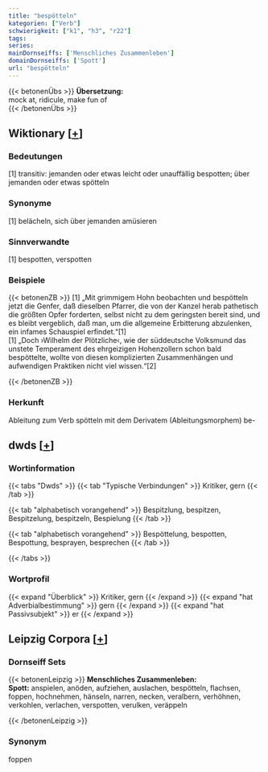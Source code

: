 ```yaml
---
title: "bespötteln"
kategorien: ["Verb"]
schwierigkeit: ["k1", "h3", "r22"]
tags:
series:
mainDornseiffs: ['Menschliches Zusammenleben']
domainDornseiffs: ['Spott']
url: "bespötteln"
---
```


{{< betonenÜbs >}}
**Übersetzung:**  
mock  at, ridicule, make fun of  
{{< /betonenÜbs >}}

## Wiktionary [[+](https://de.wiktionary.org/wiki/bespötteln)]

### Bedeutungen
[1] transitiv: jemanden oder etwas leicht oder unauffällig bespotten; über jemanden oder etwas spötteln  

### Synonyme
[1] belächeln, sich über jemanden amüsieren  

### Sinnverwandte
[1] bespotten, verspotten  

### Beispiele
{{< betonenZB >}}
[1] „Mit grimmigem Hohn beobachten und bespötteln jetzt die Genfer, daß dieselben Pfarrer, die von der Kanzel herab pathetisch die größten Opfer forderten, selbst nicht zu dem geringsten bereit sind, und es bleibt vergeblich, daß man, um die allgemeine Erbitterung abzulenken, ein infames Schauspiel erfindet.“[1]  
[1] „Doch ›Wilhelm der Plötzliche‹, wie der süddeutsche Volksmund das unstete Temperament des ehrgeizigen Hohenzollern schon bald bespöttelte, wollte von diesen komplizierten Zusammenhängen und aufwendigen Praktiken nicht viel wissen.“[2]  

{{< /betonenZB >}}
### Herkunft
Ableitung zum Verb spötteln mit dem Derivatem (Ableitungsmorphem) be-  



## dwds [[+](https://www.dwds.de/wb/bespötteln)]

### Wortinformation
{{< tabs "Dwds" >}}
{{< tab "Typische Verbindungen" >}}
Kritiker, gern
{{< /tab >}}

{{< tab "alphabetisch vorangehend" >}}
Bespitzlung, bespitzen, Bespitzelung, bespitzeln, Bespielung
{{< /tab >}}

{{< tab "alphabetisch vorangehend" >}}
Bespöttelung, bespotten, Bespottung, besprayen, besprechen
{{< /tab >}}

{{< /tabs >}}

### Wortprofil
{{< expand "Überblick" >}} Kritiker, gern {{< /expand >}}
{{< expand "hat Adverbialbestimmung" >}} gern {{< /expand >}}
{{< expand "hat Passivsubjekt" >}} er {{< /expand >}}

## Leipzig Corpora [[+](https://corpora.uni-leipzig.de/en/res?word=bespötteln&corpusId=deu_newscrawl-public_2018)]

### Dornseiff Sets
{{< betonenLeipzig >}}
**Menschliches Zusammenleben:**  
**Spott:** anspielen, anöden, aufziehen, auslachen, bespötteln, flachsen, foppen, hochnehmen, hänseln, narren, necken, veralbern, verhöhnen, verkohlen, verlachen, verspotten, verulken, veräppeln  

{{< /betonenLeipzig >}}

### Synonym
foppen

